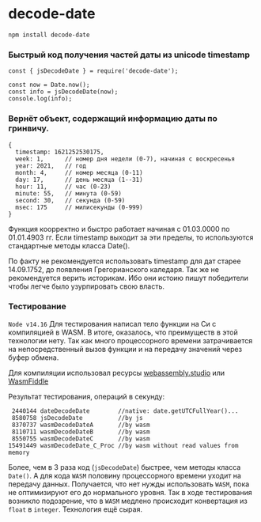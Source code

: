 # decode-date

```npm install decode-date```

### Быстрый код получения частей даты из unicode timestamp 
```
const { jsDecodeDate } = require('decode-date');

const now = Date.now();
const info = jsDecodeDate(now);
console.log(info);

```
### Вернёт объект, содержащий информацию даты по гринвичу.
```
{
  timestamp: 1621252530175,
  week: 1,      // номер дня недели (0-7), начиная с воскресенья
  year: 2021,   // год
  month: 4,     // номер месяца (0-11)
  day: 17,      // день месяца (1--31)
  hour: 11,     // час (0-23)
  minute: 55,   // минута (0-59) 
  second: 30,   // секунда (0-59)
  msec: 175     // милисекунды (0-999)
}
```

Функция коорректно и быстро работает начиная с 01.03.0000 по 01.01.4903 гг. Если timestamp выходит за эти пределы, то используются стандартные методы класса Date().

По факту не рекомендуется использовать timestamp для дат старее 14.09.1752, до появления Грегорианского каледаря. Так же не рекомендуется верить историкам. Ибо они истоию пишут победители чтобы легче было узурпировать свою власть.

### Тестирование

```Node v14.16```
Для тестирования написал тело функции на Си с компиляцией в WASM.
В итоге, оказалось, что преимуществ в этой технологии нету. Так как много процессорного времени затрачивается на непосредственный вызов функции и на передачу значений через буфер обмена.

Для компиляции использовал ресурсы
[webassembly.studio](https://webassembly.studio/) или [WasmFiddle](https://wasdk.github.io/WasmFiddle/)

Результат тестирования, операций в секунду:
```
 2440144 dateDecodeDate        //native: date.getUTCFullYear()...
 8580758 jsDecodeDate          //by js
 8370737 wasmDecodeDateA       //by wasm
 8110711 wasmDecodeDateB       //by wasm
 8550755 wasmDecodeDateC       //by wasm
15491449 wasmDecodeDate_C_Proc //by wasm without read values from memory
```
Более, чем в 3 раза код (```jsDecodeDate```) быстрее, чем методы класса ```Date()```. А для кода ```WASM``` половину процессорного времени уходит на передачу данных.
Получается, что нет нужды использовать ```WASM```, пока не оптимизируют его до нормального уровня. Так в ходе тестирования возникло подозрение, что в ```WASM``` медлено происходит конвертация из ```float``` в ```integer```. Технология ещё сырая.


